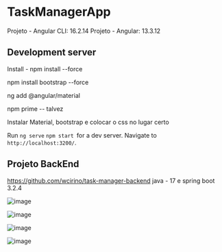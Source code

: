 # TaskManagerApp

Projeto - Angular CLI: 16.2.14 
Projeto - Angular: 13.3.12

## Development server

Install - npm install --force

npm install bootstrap --force   

ng add @angular/material 

npm prime -- talvez

Instalar Material, bootstrap e colocar o css no lugar certo

Run `ng serve`  `npm start `for a dev server. Navigate to `http://localhost:3200/`. 

## Projeto BackEnd
https://github.com/wcirino/task-manager-backend
java - 17 e spring boot 3.2.4

![image](https://github.com/wcirino/task-manager/assets/73764307/055c3cbc-26bc-4851-9895-c0c08cc9c437)

![image](https://github.com/wcirino/task-manager/assets/73764307/88823d1d-8df3-4111-9d98-21fb197880a9)

![image](https://github.com/wcirino/task-manager/assets/73764307/dfb4e2e2-f10b-4794-b884-b1cf08aae171)

![image](https://github.com/wcirino/task-manager/assets/73764307/6cfae6d6-5602-4e19-b5d8-af54ccf1dd2a)





